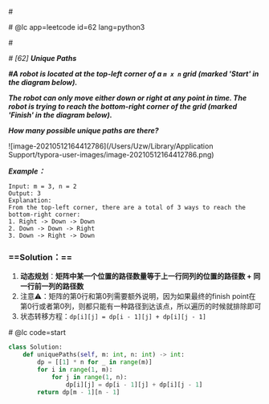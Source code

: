 \#

\# @lc app=leetcode id=62 lang=python3

\#

*\# [62] **Unique Paths***

***\#A robot is located at the top-left corner of a `m x n` grid (marked 'Start' in the diagram below).***

***The robot can only move either down or right at any point in time. The robot is trying to reach the bottom-right corner of the grid (marked 'Finish' in the diagram below).***

***How many possible unique paths are there?***

![image-20210512164412786](/Users/Uzw/Library/Application Support/typora-user-images/image-20210512164412786.png)

***Example：***

```
Input: m = 3, n = 2
Output: 3
Explanation:
From the top-left corner, there are a total of 3 ways to reach the bottom-right corner:
1. Right -> Down -> Down
2. Down -> Down -> Right
3. Down -> Right -> Down
```

### ==Solution：==

1. **动态规划**：**矩阵中某一个位置的路径数量等于上一行同列的位置的路径数 + 同一行前一列的路径数**
2. 注意⚠️：矩阵的第0行和第0列需要额外说明，因为如果最终的finish point在第0行或者第0列，则都只能有一种路径到达该点，所以遍历的时候就排除即可
3. 状态转移方程：`dp[i][j] = dp[i - 1][j] + dp[i][j - 1]`

\# @lc code=start

```python
class Solution:
    def uniquePaths(self, m: int, n: int) -> int:
        dp = [[1] * n for _ in range(m)]
        for i in range(1, m):
            for j in range(1, n):
                dp[i][j] = dp[i - 1][j] + dp[i][j - 1]
        return dp[m - 1][n - 1]
```

